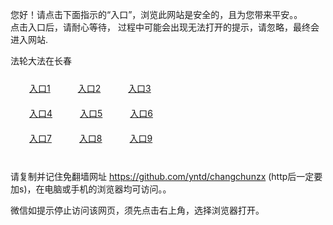 您好！请点击下面指示的“入口”，浏览此网站是安全的，且为您带来平安。。 <br/>
点击入口后，请耐心等待， 过程中可能会出现无法打开的提示，请忽略，最终会进入网站. </br>

法轮大法在长春<br/>
<div style="padding:10px"><a style="margin:20px" target="_blank" href="https://d27rtqwxjoj7mt.cloudfront.net/2Qpsp?qlcwf" id="ccLink1" rel="nofollow">入口1</a> <a target="_blank" style="margin:20px" href="https://d1lxq95tqvlf66.cloudfront.net/2Qpsp?xuphjzr" id="ccLink2" rel="nofollow">入口2</a> <a style="margin:20px" target="_blank" href="https://dxylkcd3bolxc.cloudfront.net/2Qpsp?ssmybm" id="ccLink3" rel="nofollow">入口3</a></div>

<div style="padding:10px" ><a style="margin:20px" target="_blank" href="https://d27rtqwxjoj7mt.cloudfront.net/2Qpsp?qlcwf" id="ccLink4" rel="nofollow">入口4</a> <a style="margin:20px" href="https://d1lxq95tqvlf66.cloudfront.net/2Qpsp?xuphjzr" target="_blank" id="ccLink5" rel="nofollow">入口5</a> <a style="margin:20px" href="https://dxylkcd3bolxc.cloudfront.net/2Qpsp?ssmybm" target="_blank" id="ccLink6" rel="nofollow">入口6</a></div>

<div style="padding:10px"><a style="margin:20px" target="_blank" href="https://d27rtqwxjoj7mt.cloudfront.net/2Qpsp?qlcwf" id="ccLink7" rel="nofollow">入口7</a> <a style="margin:20px" href="https://d1lxq95tqvlf66.cloudfront.net/2Qpsp?xuphjzr" target="_blank" id="ccLink8" rel="nofollow">入口8</a> <a style="margin:20px" target="_blank" href="https://dxylkcd3bolxc.cloudfront.net/2Qpsp?ssmybm" id="ccLink9" rel="nofollow">入口9</a></div>

<br/>



请复制并记住免翻墙网址 https://github.com/yntd/changchunzx (http后一定要加s)，在电脑或手机的浏览器均可访问。。<br/>

微信如提示停止访问该网页，须先点击右上角，选择浏览器打开。
